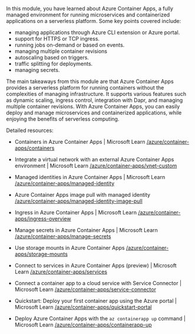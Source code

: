 In this module, you have learned about Azure Container Apps, a fully managed environment for running microservices and containerized applications on a serverless platform. Some key points covered include:

- managing applications through Azure CLI extension or Azure portal.
- support for HTTPS or TCP ingress.
- running jobs on-demand or based on events.
- managing multiple container revisions
- autoscaling based on triggers.
- traffic splitting for deployments.
- managing secrets.

The main takeaways from this module are that Azure Container Apps provides a serverless platform for running containers without the complexities of managing infrastructure. It supports various features such as dynamic scaling, ingress control, integration with Dapr, and managing multiple container revisions. With Azure Container Apps, you can easily deploy and manage microservices and containerized applications, while enjoying the benefits of serverless computing.

Detailed resources:

- Containers in Azure Container Apps | Microsoft Learn [/azure/container-apps/containers](/azure/container-apps/containers)

- Integrate a virtual network with an external Azure Container Apps environment | Microsoft Learn [/azure/container-apps/vnet-custom](/azure/container-apps/vnet-custom)

- Managed identities in Azure Container Apps | Microsoft Learn [/azure/container-apps/managed-identity](/azure/container-apps/managed-identity)

- Azure Container Apps image pull with managed identity [/azure/container-apps/managed-identity-image-pull](/azure/container-apps/managed-identity-image-pull)

- Ingress in Azure Container Apps | Microsoft Learn [/azure/container-apps/ingress-overview](/azure/container-apps/ingress-overview)

- Manage secrets in Azure Container Apps | Microsoft Learn [/azure/container-apps/manage-secrets](/azure/container-apps/manage-secrets)

- Use storage mounts in Azure Container Apps [/azure/container-apps/storage-mounts](/azure/container-apps/storage-mounts)

- Connect to services in Azure Container Apps (preview) | Microsoft Learn [/azure/container-apps/services](/azure/container-apps/services)

- Connect a container app to a cloud service with Service Connector | Microsoft Learn [/azure/container-apps/service-connector](/azure/container-apps/service-connector)

- Quickstart: Deploy your first container app using the Azure portal | Microsoft Learn [/azure/container-apps/quickstart-portal](/azure/container-apps/quickstart-portal)

- Deploy Azure Container Apps with the `az containerapp up` command | Microsoft Learn [/azure/container-apps/containerapp-up](/azure/container-apps/containerapp-up)
